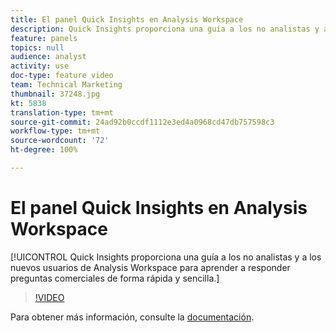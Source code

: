 ```yaml
---
title: El panel Quick Insights en Analysis Workspace
description: Quick Insights proporciona una guía a los no analistas y a los nuevos usuarios de Analysis Workspace para aprender a responder preguntas comerciales de forma rápida y sencilla.
feature: panels
topics: null
audience: analyst
activity: use
doc-type: feature video
team: Technical Marketing
thumbnail: 37248.jpg
kt: 5838
translation-type: tm+mt
source-git-commit: 24ad92b0ccdf1112e3ed4a0968cd47db757598c3
workflow-type: tm+mt
source-wordcount: '72'
ht-degree: 100%

---
```



# El panel Quick Insights en Analysis Workspace

[!UICONTROL Quick Insights proporciona una guía a los no analistas y a los nuevos usuarios de Analysis Workspace para aprender a responder preguntas comerciales de forma rápida y sencilla.]

>[!VIDEO](https://video.tv.adobe.com/v/37248/?quality=12&learn=on)

Para obtener más información, consulte la [documentación](https://docs.adobe.com/content/help/es-ES/analytics/analyze/analysis-workspace/panels/quickinsight.html).
